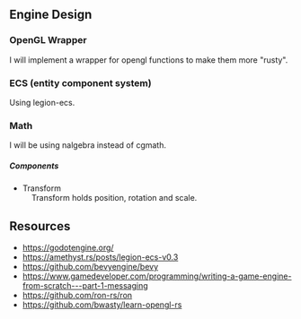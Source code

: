 ## Engine Design

### OpenGL Wrapper

I will implement a wrapper for opengl functions to make them more "rusty".

### ECS (entity component system)

Using legion-ecs.

### Math

I will be using nalgebra instead of cgmath.

##### Components

-   Transform  
    &nbsp;&nbsp;&nbsp;&nbsp;Transform holds position, rotation and scale.

## Resources

-   https://godotengine.org/
-   https://amethyst.rs/posts/legion-ecs-v0.3
-   https://github.com/bevyengine/bevy
-   https://www.gamedeveloper.com/programming/writing-a-game-engine-from-scratch---part-1-messaging
-   https://github.com/ron-rs/ron
-   https://github.com/bwasty/learn-opengl-rs

